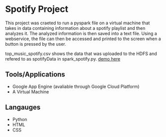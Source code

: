 # Spotify Project

This project was craeted to run a pyspark file on a virtual machine that takes in data containing information about a spotify playlist and then analyzes it. The analyzed information is then saved into a text file. Using a webservice, the file can then be accessed and printed to the screen when a button is pressed by the user.

top_music_spotify.csv shows the data that was uploaded to the HDFS and refered to as spotifyData in spark_spotify.py.
[demo here](https://www.youtube.com/watch?v=YvjCzkcUg5s)

## Tools/Applications
*  Google App Engine (avaliable through Google Cloud Platform)
*  A Virtual Machine

## Langauges
*  Python
*  HTML
*  CSS


